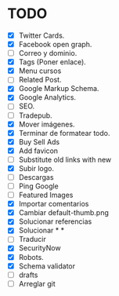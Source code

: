 # TODO
- [x] Twitter Cards.
- [x] Facebook open graph.
- [ ] Correo y dominio.
- [x] Tags (Poner enlace).
- [x] Menu cursos
- [ ] Related Post.
- [x] Google Markup Schema.
- [x] Google Analytics.
- [ ] SEO.
- [ ] Tradepub.
- [x] Mover imágenes.
- [x] Terminar de formatear todo.
- [x] Buy Sell Ads
- [x] Add favicon
- [ ] Substitute old links with new
- [x] Subir logo.
- [ ] Descargas
- [ ] Ping Google
- [ ] Featured Images
- [x] Importar comentarios
- [x] Cambiar default-thumb.png
- [x] Solucionar referencias
- [x] Solucionar * *
- [ ] Traducir
- [x] SecurityNow
- [x] Robots.
- [x] Schema validator
- [ ] drafts
- [ ] Arreglar git
